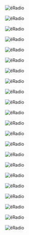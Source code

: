 \
![ёRadio](images/page1.jpg)\
\
![ёRadio](images/page2.jpg)\
\
![ёRadio](images/page3.jpg)\
\
![ёRadio](images/img1.jpg)\
\
![ёRadio](images/img3.jpg)\
\
![ёRadio](images/img4.jpg)\
\
![ёRadio](images/img5.jpg)\
\
![ёRadio](images/img6.jpg)\
\
![ёRadio](images/img7.jpg)\
\
![ёRadio](images/img8.jpg)\
\
![ёRadio](images/img9.jpg)\
\
![ёRadio](images/img10.jpg)\
\
![ёRadio](images/img11.jpg)\
\
![ёRadio](images/img12.jpg)\
\
![ёRadio](images/img13.jpg)\
\
![ёRadio](images/img14.jpg)\
\
![ёRadio](images/img15.jpg)\
\
![ёRadio](images/img16.jpg)\
\
![ёRadio](images/img17.jpg)\
\
![ёRadio](images/img18.jpg)\
\
![ёRadio](images/img19.jpg)\
\
![ёRadio](images/img20.jpg)
